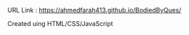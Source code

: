   URL Link : https://ahmedfarah413.github.io/BodiedByQues/
  
  
  Created uing HTML/CSS/JavaScript
